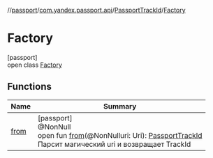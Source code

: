 //[passport](../../../../index.md)/[com.yandex.passport.api](../../index.md)/[PassportTrackId](../index.md)/[Factory](index.md)

# Factory

[passport]\
open class [Factory](index.md)

## Functions

| Name | Summary |
|---|---|
| [from](from.md) | [passport]<br>@NonNull<br>open fun [from](from.md)(@NonNulluri: Uri): [PassportTrackId](../index.md)<br>Парсит магический uri и возвращает TrackId |
